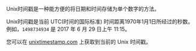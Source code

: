 Unix时间戳是一种能方便的将日期和时间存储为单个数字的方法。

Unix时间戳是当前 UTC(时间的国际标准) 时间距离1970年1月1日所经过的秒数。 例如，`1498734934` 是 2017 年 6 月 29 日上午 11:15。

您可以在 [unixtimestamp.com](http://www.unixtimestamp.com/) 上获取到当前的 Unix 时间戳。